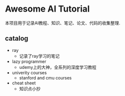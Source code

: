 # Awesome AI Tutorial

本项目用于记录AI教程、知识、笔记、论文、代码的收集整理.

## catalog

- ray  
  - 记录了ray学习的笔记  
- lazy programmer  
  - udemy上的大神，全系列的深度学习教程  
- univerity courses    
  - stanford and cmu courses  
- cheat sheet  
  - 知识点小抄

